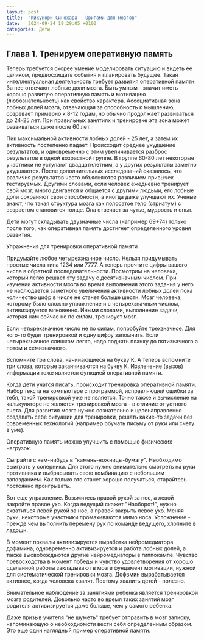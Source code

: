 ```yaml
---
layout: post
title:  "Кикунори Синохара - Оригами для мозгов"
date:   2024-09-24 19:29:05 +0100
categories: Дети
---
```


## Глава 1. Тренируем оперативную память

Теперь требуется скорее умение моделировать ситуацию и видеть ее целиком, предвосхищать события и планировать будущее. Такая интеллектуальная деятельность требует развития оперативной памяти. За нее отвечают лобные доли мозга. Быть умным - значит иметь хорошо развитую оперативную память и мотивацию (любознательность) как свойство характера. Ассоциативная зона лобных долей мозга, отвечающая за способность к мышлению, созревает примерно к 8-12 годам, но обычно продолжает развиваться до 24-25 лет. При правильных занятиях и тренировке эта зона может развиваться даже после 60 лет.

Пик максимальной активности лобных долей - 25 лет, а затем их активность постепенно падает. Происходит среднее ухудшение результатов, и одновременно с этим увеличивается разброс результатов в одной возрастной группе. В группе 60-80 лет некоторые участники не уступают двадцатилетним, а у других результаты заметно ухудшаются. После дополнительных исследований оказалось, что различия результатов чвсто объясняются различием привычек тестируемых. Другими словами, если человек ежедневно тренирует свой мозг, много двигается и общается с другими людьми, его лобные доли сохраняют свои способности, а иногда даже улучшают их. Ученые знают, что такая структура мозга как полосатое тело (стриатум) с возрастом становится толще. Она отвечает за чутье, мудрость и опыт.

Дети могут складывать двузначные числа (например 69+74) только после того, как оперативная память достигнет определенного уровня развития. 

Упражнения для тренировки оперативной памяти

Придумайте любое четырехзначное число. Нельзя придумывать простые числа типа 1234 или 7777. А теперь прочтите цифры вашего числа в обратной последовательности. Посмотрим на человека, который легко решает эту задачу с десятизначным числом. При изучении активности мозга во время выполнения этого задания у него не наблюдается заметного увеличения активности лобных долей пока количество цифр в числе не станет больше шести. Мозг человека, которому было сложно упражнение и с четырехзначным числом, активизируется мгновенно. Иными словами, выполнение задачи, которая нам сейчас не по силам, тренирует мозг.

Если четырехзначное число не по силам, попробуйте трехзначное. Для кого-то будет тренировкой и одну цифру запомнить. Если четырехзначное слишком легко, надо поднять планку до пятизначного а потом и семизначного.

Вспомните три слова, начинающиеся на букву К. А теперь вспомните три слова, которые заканчиваются на букву К. Извлечение (вызов) информации тоже является функцией оперативной памяти. 

Когда дети учатся писать, происходит тренировка оперативной памяти. Набор текста на компьютере с программой, исправляющей ошибки за тебя, такой тренировкой уже не является. Точно также и вычисление на калькуляторе не является тренировкой мозга - в отличие от устного счета. Для развития мозга нужно сознательно и целенаправленно создавать себе ситуации для тренировки, решать какие-то задачи без современных технологий (например обучать письму от руки или счету в уме).

Оперативную память можно улучшить с помощью физических нагрузок. 

Сыграйте с кем-нибудь в "камень-ножницы-бумагу". Необходимо выиграть у соперника. Для этого нужно внимательно смотреть на руки противника и выбрасывать свою комбинацию с небольшим запозданием. Как только это станет хорошо получаться, старайтесь постоянно проигрывать.

Вот еще упражнение. Возьмитесь правой рукой за нос, а левой закройте правое ухо. Когда ведущий скажет "Наоборот!", нужно схватиться левой рукой за нос, а правой закрыть левое ухо. Меняя руки, некоторые участники промахиваются мимо носа. Усложнение - прежде чем выполнить перемену рук по команде ведущего, хлопните в ладоши.

В момент похвалы активизируется выработка нейромедиатора дофамина, одновременно активизируется и работа лобных долей, а также высвобождаются другие нейромедиаторы в гиппокампе. Чувство превосходства в момент победы и чувство удовлетворения от хорошо сделанной работы закладывают в мозге фундамент мотивации, нужной для систематической тренировки мозга. Дофвмин вырабатывается активнее, когда человека хвалят. Поэтому хвалить детей - полезно.

Внимательное наблюдение за занятиями ребенка является тренировкой мозга родителей. Довольно часто во время таких занятий мозг родителя активизируется даже больше, чем у самого ребенка.

Даже призыв учителя "не шуметь" требует отправить в мозг записку, напоминающую о необходиомсти вести себя определенным образом. Это еще один наглядный пример оперативной памяти.



